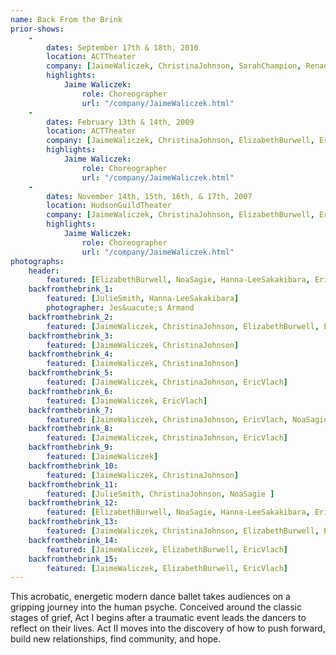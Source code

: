 ```yaml
---
name: Back From the Brink
prior-shows:
    -
        dates: September 17th & 18th, 2010
        location: ACTTheater
        company: [JaimeWaliczek, ChristinaJohnson, SarahChampion, RenadoTozer, KristinKissell, MeghanShepard, JenniferElder, SeanCalavan]
        highlights:
            Jaime Waliczek:
                role: Choreographer
                url: "/company/JaimeWaliczek.html"
    -
        dates: February 13th & 14th, 2009
        location: ACTTheater
        company: [JaimeWaliczek, ChristinaJohnson, ElizabethBurwell, EricVlach, PamVlach, MeghanShepard, DavidLorenceSchleiffers, PamelaTurpen]        
        highlights:
            Jaime Waliczek:
                role: Choreographer
                url: "/company/JaimeWaliczek.html"
    -
        dates: November 14th, 15th, 16th, & 17th, 2007
        location: HudsonGuildTheater
        company: [JaimeWaliczek, ChristinaJohnson, ElizabethBurwell, EricVlach, NoaSagie, AdamPellegrine, Hanna-LeeSakakibara, JulieSmith]
        highlights:
            Jaime Waliczek:
                role: Choreographer
                url: "/company/JaimeWaliczek.html"
photographs:
    header:
        featured: [ElizabethBurwell, NoaSagie, Hanna-LeeSakakibara, EricVlach]
    backfromthebrink_1:
        featured: [JulieSmith, Hanna-LeeSakakibara]
        photographer: Jes&uacute;s Armand
    backfromthebrink_2:
        featured: [JaimeWaliczek, ChristinaJohnson, ElizabethBurwell, EricVlach, NoaSagie, AdamPellegrine, Hanna-LeeSakakibara, JulieSmith]
    backfromthebrink_3:
        featured: [JaimeWaliczek, ChristinaJohnson]
    backfromthebrink_4:
        featured: [JaimeWaliczek, ChristinaJohnson]
    backfromthebrink_5:
        featured: [JaimeWaliczek, ChristinaJohnson, EricVlach]
    backfromthebrink_6:
        featured: [JaimeWaliczek, EricVlach]
    backfromthebrink_7:
        featured: [JaimeWaliczek, ChristinaJohnson, EricVlach, NoaSagie, JulieSmith]
    backfromthebrink_8:
        featured: [JaimeWaliczek, ChristinaJohnson, EricVlach]
    backfromthebrink_9:
        featured: [JaimeWaliczek]
    backfromthebrink_10:
        featured: [JaimeWaliczek, ChristinaJohnson]
    backfromthebrink_11:
        featured: [JulieSmith, ChristinaJohnson, NoaSagie ]
    backfromthebrink_12:
        featured: [ElizabethBurwell, NoaSagie, Hanna-LeeSakakibara, EricVlach]
    backfromthebrink_13:
        featured: [JaimeWaliczek, ChristinaJohnson, ElizabethBurwell, EricVlach, NoaSagie, AdamPellegrine, Hanna-LeeSakakibara, JulieSmith]
    backfromthebrink_14:
        featured: [JaimeWaliczek, ElizabethBurwell, EricVlach]
    backfromthebrink_15:
        featured: [JaimeWaliczek, ElizabethBurwell, EricVlach]
---
```

This acrobatic, energetic modern dance ballet takes audiences on a gripping journey into the human psyche. Conceived around the classic stages of grief, Act I begins after a traumatic event leads the dancers to reflect on their lives. Act II moves into the discovery of how to push forward, build new relationships, find community, and hope.
